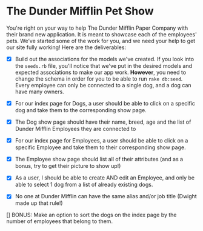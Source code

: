 # The Dunder Mifflin Pet Show

You're right on your way to help The Dunder Mifflin Paper Company with their brand new application. It is meant to 
showcase each of the employees' pets. We’ve started some of the work for you, and we need your help to get our site fully working! Here are the deliverables:

- [x] Build out the associations for the models we've created. If you look into the `seeds.rb` file, you'll notice that we've put
in the desired models and expected associations to make our app work. **However**, you need to change the schema in order
for you to be able to run `rake db:seed`. Every employee can only be connected to a single dog, and a dog can have many owners.

- [x] For our index page for Dogs, a user should be able to click on a specific dog and take them to the corresponding show page.

- [x] The Dog show page should have their name, breed, age and the list of Dunder Mifflin Employees they are connected to

- [x] For our index page for Employees, a user should be able to click on a specific Employee and take them to their corresponding show page.

- [x] The Employee show page should list all of their attributes (and as a bonus, try to get their picture to show up!)

- [x] As a user, I should be able to create AND edit an Employee, and only be able to select 1 dog from a list of already existing dogs.

- [x] No one at Dunder Mifflin can have the same alias and/or job title (Dwight made up that rule!)

[] BONUS: Make an option to sort the dogs on the index page by the number of employees that belong to them.
